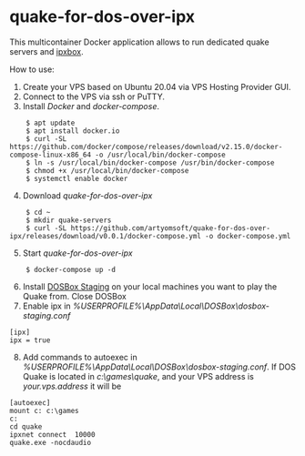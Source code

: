 # quake-for-dos-over-ipx
This multicontainer Docker application allows to run dedicated quake servers and [ipxbox](https://github.com/fragglet/ipxbox).

How to use:

1. Create your VPS based on Ubuntu 20.04 via VPS Hosting Provider GUI. 
2. Connect to the VPS via ssh or PuTTY.
3. Install *Docker* and *docker-compose*.
```
    $ apt update
    $ apt install docker.io
    $ curl -SL https://github.com/docker/compose/releases/download/v2.15.0/docker-compose-linux-x86_64 -o /usr/local/bin/docker-compose
    $ ln -s /usr/local/bin/docker-compose /usr/bin/docker-compose
    $ chmod +x /usr/local/bin/docker-compose
    $ systemctl enable docker
```    
4. Download *quake-for-dos-over-ipx*
```
    $ cd ~
    $ mkdir quake-servers 
    $ curl -SL https://github.com/artyomsoft/quake-for-dos-over-ipx/releases/download/v0.0.1/docker-compose.yml -o docker-compose.yml

```
5. Start *quake-for-dos-over-ipx*
```
    $ docker-compose up -d
```
6. Install [DOSBox Staging](https://dosbox-staging.github.io/) on your local machines you want to play the Quake from. Close DOSBox
7. Enable ipx in *%USERPROFILE%\AppData\Local\DOSBox\dosbox-staging.conf*
```
[ipx]
ipx = true
```
8. Add commands to autoexec in *%USERPROFILE%\AppData\Local\DOSBox\dosbox-staging.conf*. If DOS Quake is located in *c:\games\quake*, and your VPS address is *your.vps.address* it will be
```
[autoexec]
mount c: c:\games
c:
cd quake
ipxnet connect  10000
quake.exe -nocdaudio
```
